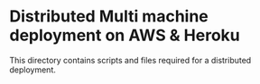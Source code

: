 # Distributed Multi machine deployment on AWS & Heroku

This directory contains scripts and files required for a distributed deployment.